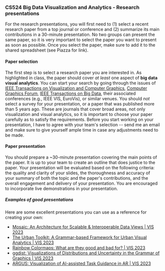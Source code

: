 ### CS524 Big Data Visualization and Analytics - Research presentations


For the research presentations, you will first need to (1) select a recent research paper from a top journal or conference and (2) summarize its main contributions in a 30-minute presentation. No two groups can present the same paper, so it is very important to select the paper you want to present as soon as possible. Once you select the paper, make sure to add it to the shared spreadsheet (see Piazza for link).

#### Paper selection

The first step is to select a research paper you are interested in. As highlighted in class, the paper should cover *at least* one aspect of **big data visual analytics**. You can start your search by going through the issues of [IEEE Transactions on Visualization and Computer Graphics](https://ieeexplore.ieee.org/xpl/RecentIssue.jsp?punumber=2945), [Computer Graphics Forum](https://onlinelibrary.wiley.com/journal/14678659), [IEEE Transactions on Big Data](https://ieeexplore.ieee.org/xpl/RecentIssue.jsp?punumber=6687317), their associated conferences (e.g., IEEE VIS, EuroVis), or similar venues. You should *not* select a survey for your presentation, or a paper that was published more than 5 years ago. These are journals that cover broad areas, not only visualization and visual analytics, so it is important to choose your paper carefully as to satisfy the requirements. Before you start working on your presentation, I have to agree with your team's selection -- send me an email and make sure to give yourself ample time in case any adjustments need to be made.

#### Paper presentation

You should prepare a ~30-minute presentation covering the main points of the paper. It is up to your team to create an outline that does justice to the paper. Your presentation will be evaluated based on the following criteria: the quality and clarity of your slides, the thoroughness and accuracy of your summary of both the topic and the paper's contributions, and the overall engagement and delivery of your presentation. You are encouraged to incorporate live demonstrations in your presentation.

##### Examples of good presentations

Here are some excellent presentations you can use as a reference for creating your own:

- [Mosaic: An Architecture for Scalable & Interoperable Data Views | VIS 2023](https://www.youtube.com/watch?v=txIvM1dA3EM)
- [The Urban Toolkit: A Grammar-based Framework for Urban Visual Analytics | VIS 2023](https://www.youtube.com/watch?v=LF27VgtUGQ4)
- [Rainbow Colormaps: What are they good and bad for? | VIS 2023](https://www.youtube.com/watch?v=uqIVnWz_eOY)
- [ggdist: Visualizations of Distributions and Uncertainty in the Grammar of Graphics | VIS 2023 ](https://www.youtube.com/watch?v=htJORACnb54)
- [ARGUS: Visualization of AI-assisted Task Guidance in AR | VIS 2023](https://www.youtube.com/watch?v=qBDonJbkDjQ)